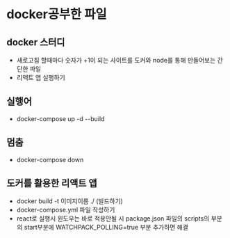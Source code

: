 # docker공부한 파일
## docker 스터디 
- 새로고침 할때마다 숫자가 +1이 되는 사이트를 도커와 node를 통해 만들어보는 간단한 파일 
- 리액트 앱 실행하기
## 실행어 
- docker-compose up -d --build 
## 멈춤 
- docker-compose down
## 도커를 활용한 리액트 앱
- docker build -t 이미지이름 ./ (빌드하기)
- docker-compose.yml 파일 작성하기
- react로 실행시 윈도우는 바로 적용안될 시 package.json 파일의 scripts의 부분의 start부분에 WATCHPACK_POLLING=true 부분 추가하면 해결
